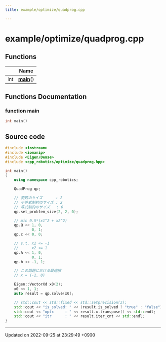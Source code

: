 ```yaml
---
title: example/optimize/quadprog.cpp

---
```


# example/optimize/quadprog.cpp



## Functions

|                | Name           |
| -------------- | -------------- |
| int | **[main](/cpp_robotics/doxybook/Files/quadprog_8cpp/#function-main)**() |


## Functions Documentation

### function main

```cpp
int main()
```




## Source code

```cpp
#include <iostream>
#include <iomanip>
#include <Eigen/Dense>
#include <cpp_robotics/optimize/quadprog.hpp>

int main()
{
    using namespace cpp_robotics;

    QuadProg qp;

    // 変数のサイズ      : 2
    // 不等式制約のサイズ : 2
    // 等式制約のサイズ   : 0
    qp.set_problem_size(2, 2, 0); 

    // min 0.5*(x1^2 + x2^2) 
    qp.Q << 1, 0, 
            0, 1;
    qp.c << 0, 0;

    // s.t. x1 <= -1
    //      x2 <= 1
    qp.A << 1, 0,
            0, 1;
    qp.b << -1, 1;

    // この問題における最適解
    // x = (-1, 0)

    Eigen::VectorXd x0(2);
    x0 << 1, 1;
    auto result = qp.solve(x0);

    // std::cout << std::fixed << std::setprecision(3);
    std::cout << "is_solved: " << (result.is_solved ? "true" : "false") << std::endl;
    std::cout << "optx     : " << result.x.transpose() << std::endl;
    std::cout << "itr      : " << result.iter_cnt << std::endl;
}
```


-------------------------------

Updated on 2022-09-25 at 23:29:49 +0900
